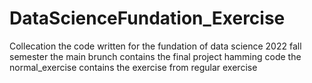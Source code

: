 # DataScienceFundation_Exercise
Collecation the code written for the fundation of data science 2022 fall semester 
the main brunch contains the final project hamming code 
the normal_exercise contains the exercise from regular exercise 
